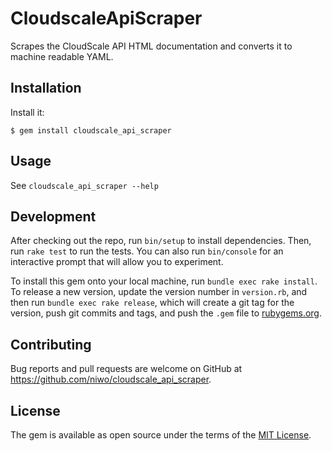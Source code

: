 # CloudscaleApiScraper

Scrapes the CloudScale API HTML documentation and converts it to machine readable YAML.

## Installation

Install it:

    $ gem install cloudscale_api_scraper

## Usage

See `cloudscale_api_scraper --help`

## Development

After checking out the repo, run `bin/setup` to install dependencies. Then, run `rake test` to run the tests. You can also run `bin/console` for an interactive prompt that will allow you to experiment.

To install this gem onto your local machine, run `bundle exec rake install`. To release a new version, update the version number in `version.rb`, and then run `bundle exec rake release`, which will create a git tag for the version, push git commits and tags, and push the `.gem` file to [rubygems.org](https://rubygems.org).

## Contributing

Bug reports and pull requests are welcome on GitHub at https://github.com/niwo/cloudscale_api_scraper.

## License

The gem is available as open source under the terms of the [MIT License](https://opensource.org/licenses/MIT).
